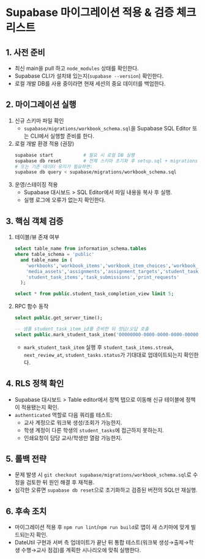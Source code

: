 # Supabase 마이그레이션 적용 & 검증 체크리스트

## 1. 사전 준비
- 최신 main을 pull 하고 `node_modules` 상태를 확인한다.
- Supabase CLI가 설치돼 있는지(`supabase --version`) 확인한다.
- 로컬 개발 DB를 사용 중이라면 현재 세션의 중요 데이터를 백업한다.

## 2. 마이그레이션 실행
1. 신규 스키마 파일 확인
   - `supabase/migrations/workbook_schema.sql`을 Supabase SQL Editor 또는 CLI에서 실행할 준비를 한다.
2. 로컬 개발 환경 적용 (권장)
   ```bash
   supabase start           # 필요 시 로컬 DB 실행
   supabase db reset        # 전체 스키마 초기화 후 setup.sql + migrations 적용
   # 또는 기존 데이터 유지가 필요하면:
   supabase db query < supabase/migrations/workbook_schema.sql
   ```
3. 운영/스테이징 적용
   - Supabase 대시보드 > SQL Editor에서 파일 내용을 복사 후 실행.
   - 실행 로그에 오류가 없는지 확인한다.

## 3. 핵심 객체 검증
1. 테이블/뷰 존재 여부
   ```sql
   select table_name from information_schema.tables
   where table_schema = 'public'
     and table_name in (
       'workbooks','workbook_items','workbook_item_choices','workbook_item_media',
       'media_assets','assignments','assignment_targets','student_tasks',
       'student_task_items','task_submissions','print_requests'
     );

   select * from public.student_task_completion_view limit 5;
   ```
2. RPC 함수 동작
   ```sql
   select public.get_server_time();

   -- 샘플 student_task_item_id를 준비한 뒤 정답/오답 호출
   select public.mark_student_task_item('00000000-0000-0000-0000-000000000000', true);
   ```
   - `mark_student_task_item` 실행 후 `student_task_items.streak`, `next_review_at`, `student_tasks.status`가 기대대로 업데이트되는지 확인한다.

## 4. RLS 정책 확인
- Supabase 대시보드 > Table editor에서 정책 탭으로 이동해 신규 테이블에 정책이 적용됐는지 확인.
- `authenticated` 역할로 다음 쿼리를 테스트:
  - 교사 계정으로 워크북 생성/조회가 가능한지.
  - 학생 계정이 다른 학생의 `student_tasks`에 접근하지 못하는지.
  - 인쇄요청이 담당 교사/학생만 열람 가능한지.

## 5. 롤백 전략
- 문제 발생 시 `git checkout supabase/migrations/workbook_schema.sql`로 수정을 검토한 뒤 원인 해결 후 재적용.
- 심각한 오류면 `supabase db reset`으로 초기화하고 검증된 버전의 SQL만 재실행.

## 6. 후속 조치
- 마이그레이션 적용 후 `npm run lint`/`npm run build`로 앱이 새 스키마에 맞게 빌드되는지 확인.
- DateUtil 구현과 서버 측 업데이트가 끝난 뒤 통합 테스트(워크북 생성→출제→학생 수행→교사 점검)를 계획한 시나리오에 맞춰 실행한다.

